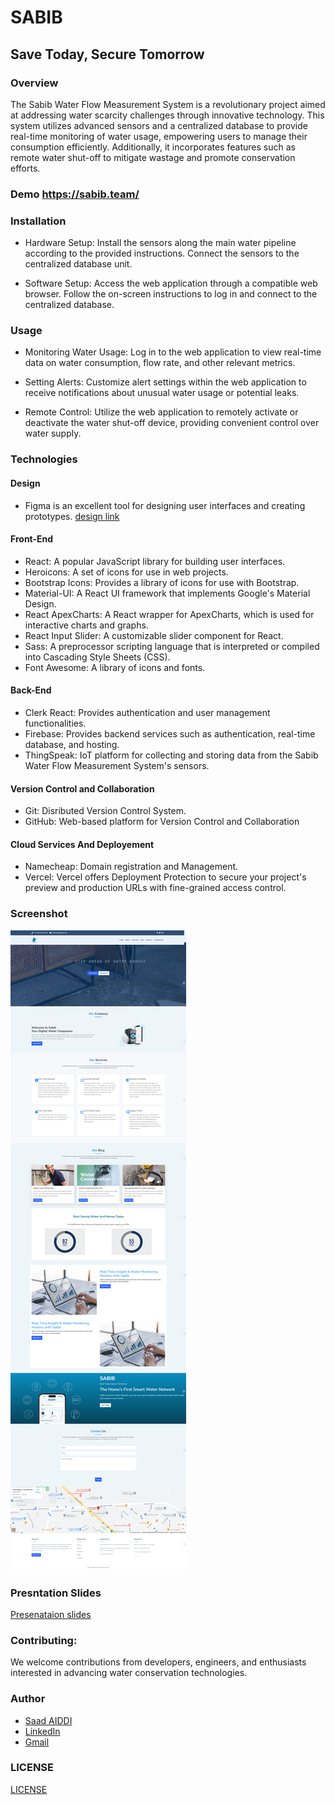 # SABIB
## Save Today, Secure Tomorrow

### Overview 
The Sabib Water Flow Measurement System is a revolutionary project aimed at addressing water scarcity challenges through innovative technology. This system utilizes advanced sensors and a centralized database to provide real-time monitoring of water usage, empowering users to manage their consumption efficiently. Additionally, it incorporates features such as remote water shut-off to mitigate wastage and promote conservation efforts.

### Demo https://sabib.team/


### Installation 
- Hardware Setup: Install the sensors along the main water pipeline according to the provided instructions. Connect the sensors to the centralized database unit.

- Software Setup: Access the web application through a compatible web browser. Follow the on-screen instructions to log in and connect to the centralized database.


### Usage 
- Monitoring Water Usage: Log in to the web application to view real-time data on water consumption, flow rate, and other relevant metrics.

- Setting Alerts: Customize alert settings within the web application to receive notifications about unusual water usage or potential leaks.

- Remote Control: Utilize the web application to remotely activate or deactivate the water shut-off device, providing convenient control over water supply.


### Technologies

#### Design 
- Figma is an excellent tool for designing user interfaces and creating prototypes. [design link](https://www.figma.com/design/fY457IQ5zDLcJEGPKG2d0F/Sabib?node-id=0%3A1&t=EFgJ3JbrysYRHq0j-1)


#### Front-End
- React: A popular JavaScript library for building user interfaces.
- Heroicons: A set of icons for use in web projects.
- Bootstrap Icons: Provides a library of icons for use with Bootstrap.
- Material-UI: A React UI framework that implements Google's Material Design.
- React ApexCharts: A React wrapper for ApexCharts, which is used for interactive charts and graphs.
- React Input Slider: A customizable slider component for React.
- Sass: A preprocessor scripting language that is interpreted or compiled into Cascading Style Sheets (CSS).
- Font Awesome: A library of icons and fonts.

#### Back-End
- Clerk React: Provides authentication and user management functionalities.
- Firebase: Provides backend services such as authentication, real-time database, and hosting.
- ThingSpeak: IoT platform for collecting and storing data from the Sabib Water Flow Measurement System's sensors.



#### Version Control and Collaboration

- Git: Disributed Version Control System.
- GitHub: Web-based platform for Version Control and Collaboration 

#### Cloud Services And Deployement
- Namecheap: Domain registration and Management.
- Vercel:  Vercel offers Deployment Protection to secure your project's preview and production URLs with fine-grained access control.



### Screenshot
![alt text](screencapture-sabib-team-2024-05-16-15_22_46.png)

### Presntation Slides 
[Presenataion slides](https://www.canva.com/design/DAGFL0778F0/cFZHv6uFMbV1Vi1jdZmztQ/edit?utm_content=DAGFL0778F0&utm_campaign=designshare&utm_medium=link2&utm_source=sharebutton)





### Contributing:

We welcome contributions from developers, engineers, and enthusiasts interested in advancing water conservation technologies.

### Author
- [Saad AIDDI](https://github.com/saad484)
- [LinkedIn](https://linkedin.com/in/saad-aiddi)
- [Gmail](mailto:sabib.team@gmail.com)


### LICENSE
[LICENSE](LICENSE)